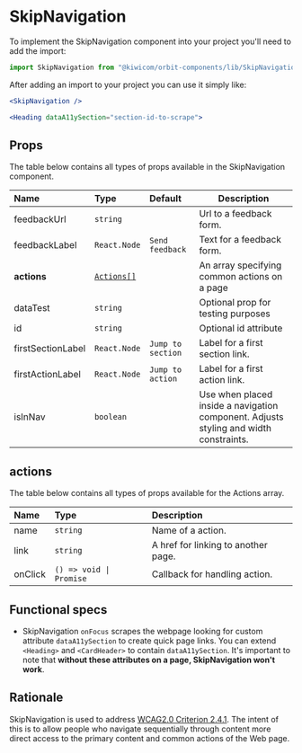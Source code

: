 # SkipNavigation

To implement the SkipNavigation component into your project you'll need to add the import:

```jsx
import SkipNavigation from "@kiwicom/orbit-components/lib/SkipNavigation";
```

After adding an import to your project you can use it simply like:

```jsx
<SkipNavigation />

<Heading dataA11ySection="section-id-to-scrape">
```

## Props

The table below contains all types of props available in the SkipNavigation component.

| Name              | Type                    | Default           | Description                                                                           |
| :---------------- | :---------------------- | :---------------- | ------------------------------------------------------------------------------------- |
| feedbackUrl       | `string`                |                   | Url to a feedback form.                                                               |
| feedbackLabel     | `React.Node`            | `Send feedback`   | Text for a feedback form.                                                             |
| **actions**       | [`Actions[]`](#actions) |                   | An array specifying common actions on a page                                          |
| dataTest          | `string`                |                   | Optional prop for testing purposes                                                    |
| id                | `string`                |                   | Optional id attribute                                                                 |
| firstSectionLabel | `React.Node`            | `Jump to section` | Label for a first section link.                                                       |
| firstActionLabel  | `React.Node`            | `Jump to action`  | Label for a first action link.                                                        |
| isInNav           | `boolean`               |                   | Use when placed inside a navigation component. Adjusts styling and width constraints. |

## actions

The table below contains all types of props available for the Actions array.

| Name    | Type                    | Description                         |
| :------ | :---------------------- | :---------------------------------- |
| name    | `string`                | Name of a action.                   |
| link    | `string`                | A href for linking to another page. |
| onClick | `() => void \| Promise` | Callback for handling action.       |

## Functional specs

- SkipNavigation `onFocus` scrapes the webpage looking for custom attribute `dataA11ySection` to create quick page links. You can extend `<Heading>` and `<CardHeader>` to contain `dataA11ySection`. It's important to note that **without these attributes on a page, SkipNavigation won't work**.

## Rationale

SkipNavigation is used to address [WCAG2.0 Criterion 2.4.1](https://www.w3.org/TR/UNDERSTANDING-WCAG20/navigation-mechanisms-skip.html).
The intent of this is to allow people who navigate sequentially through content more direct access to the primary content and common actions of the Web page.
